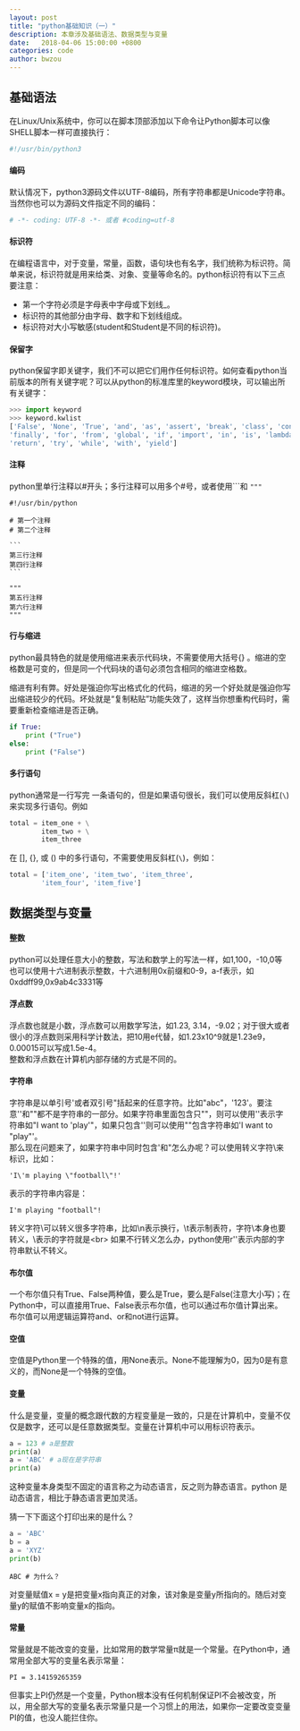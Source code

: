 ```yaml
---
layout: post
title: "python基础知识（一）"
description: 本章涉及基础语法、数据类型与变量
date:   2018-04-06 15:00:00 +0800
categories: code
author: bwzou
---
```

## 基础语法
在Linux/Unix系统中，你可以在脚本顶部添加以下命令让Python脚本可以像SHELL脚本一样可直接执行：
```python
#!/usr/bin/python3
```

#### 编码
默认情况下，python3源码文件以UTF-8编码，所有字符串都是Unicode字符串。当然你也可以为源码文件指定不同的编码：
```python
# -*- coding: UTF-8 -*- 或者 #coding=utf-8
```

#### 标识符
在编程语言中，对于变量，常量，函数，语句块也有名字，我们统称为标识符。简单来说，标识符就是用来给类、对象、变量等命名的。python标识符有以下三点要注意：
 
 - 第一个字符必须是字母表中字母或下划线_。
 - 标识符的其他部分由字母、数字和下划线组成。
 - 标识符对大小写敏感(student和Student是不同的标识符)。 

#### 保留字
python保留字即关键字，我们不可以把它们用作任何标识符。如何查看python当前版本的所有关键字呢？可以从python的标准库里的keyword模块，可以输出所有关键字：
```python
>>> import keyword
>>> keyword.kwlist
['False', 'None', 'True', 'and', 'as', 'assert', 'break', 'class', 'continue', 'def', 'del', 'elif', 'else', 'except', 
'finally', 'for', 'from', 'global', 'if', 'import', 'in', 'is', 'lambda', 'nonlocal', 'not', 'or', 'pass', 'raise', 
'return', 'try', 'while', 'with', 'yield']
```

#### 注释
python里单行注释以#开头；多行注释可以用多个#号，或者使用```和 `"""`
    
    #!/usr/bin/python
    
    # 第一个注释
    # 第二个注释
    
    ```
    第三行注释
    第四行注释
    ```
    
    """
    第五行注释
    第六行注释
    """

#### 行与缩进
python最具特色的就是使用缩进来表示代码块，不需要使用大括号{} 。缩进的空格数是可变的，但是同一个代码块的语句必须包含相同的缩进空格数。

缩进有利有弊。好处是强迫你写出格式化的代码，缩进的另一个好处就是强迫你写出缩进较少的代码。坏处就是“复制粘贴”功能失效了，这样当你想重构代码时，需要重新检查缩进是否正确。
```python
if True:
    print ("True")
else:
    print ("False")
```
#### 多行语句
python通常是一行写完 一条语句的，但是如果语句很长，我们可以使用反斜杠(`\`)来实现多行语句。例如
```python
total = item_one + \
        item_two + \
        item_three
```
在 [], {}, 或 () 中的多行语句，不需要使用反斜杠(`\`)，例如：
```python
total = ['item_one', 'item_two', 'item_three',
        'item_four', 'item_five']
```

## 数据类型与变量
#### 整数
python可以处理任意大小的整数，写法和数学上的写法一样，如1,100，-10,0等<br>
也可以使用十六进制表示整数，十六进制用0x前缀和0-9，a-f表示，如0xddff99,0x9ab4c3331等

#### 浮点数
浮点数也就是小数，浮点数可以用数学写法，如1.23, 3.14，-9.02；对于很大或者很小的浮点数则采用科学计数法，把10用e代替，如1.23x10^9就是1.23e9，0.00015可以写成1.5e-4。<br>
整数和浮点数在计算机内部存储的方式是不同的。

#### 字符串
字符串是以单引号'或者双引号"括起来的任意字符。比如"abc"，'123'。要注意''和""都不是字符串的一部分。如果字符串里面包含只""，则可以使用''表示字符串如"I want to 'play'"，如果只包含''则可以使用""包含字符串如'I want to "play"'。<br>
那么现在问题来了，如果字符串中同时包含'和"怎么办呢？可以使用转义字符\来标识，比如：

    'I\'m playing \"football\"!'

表示的字符串内容是：

    I'm playing "football"!

转义字符\可以转义很多字符串，比如\n表示换行，\t表示制表符，字符\本身也要转义，\\表示的字符就是\<br>
如果不行转义怎么办，python使用r''表示内部的字符串默认不转义。

#### 布尔值
一个布尔值只有True、False两种值，要么是True，要么是False(注意大小写)；在Python中，可以直接用True、False表示布尔值，也可以通过布尔值计算出来。
布尔值可以用逻辑运算符and、or和not进行运算。

#### 空值
空值是Python里一个特殊的值，用None表示。None不能理解为0，因为0是有意义的，而None是一个特殊的空值。

#### 变量
什么是变量，变量的概念跟代数的方程变量是一致的，只是在计算机中，变量不仅仅是数字，还可以是任意数据类型。变量在计算机中可以用标识符表示。
```python
a = 123 # a是整数
print(a)
a = 'ABC' # a现在是字符串
print(a)
```
这种变量本身类型不固定的语言称之为动态语言，反之则为静态语言。python 是动态语言，相比于静态语言更加灵活。

猜一下下面这个打印出来的是什么？
```python
a = 'ABC'
b = a
a = 'XYZ'
print(b)
```
    ABC # 为什么？
    
对变量赋值x = y是把变量x指向真正的对象，该对象是变量y所指向的。随后对变量y的赋值不影响变量x的指向。

#### 常量
常量就是不能改变的变量，比如常用的数学常量π就是一个常量。在Python中，通常用全部大写的变量名表示常量：

    PI = 3.14159265359
    
但事实上PI仍然是一个变量，Python根本没有任何机制保证PI不会被改变，所以，用全部大写的变量名表示常量只是一个习惯上的用法，如果你一定要改变变量PI的值，也没人能拦住你。
    